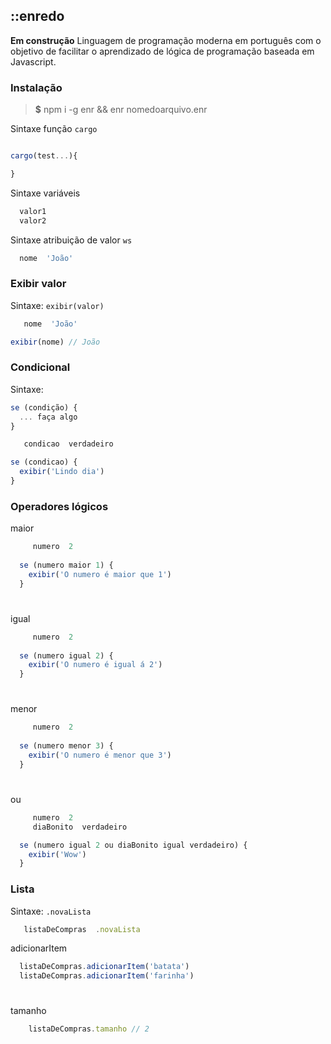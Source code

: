 ## ::enredo 

**Em construção**  Linguagem de programação moderna em português com o objetivo de facilitar o aprendizado de lógica de programação baseada em Javascript.

### Instalação

> **$** npm i -g enr && enr nomedoarquivo.enr  

Sintaxe função `cargo`  
```javascript

cargo(test...){

}
```

Sintaxe variáveis `  `  
```javascript
  valor1
  valor2
```

Sintaxe atribuição de valor `ws`  
```javascript
  nome  'João'
```
### Exibir valor
Sintaxe: `exibir(valor)`  
```javascript
   nome  'João'

exibir(nome) // João
```

### Condicional
Sintaxe: 
```javascript
se (condição) {
  ... faça algo
}
```
```javascript
   condicao  verdadeiro

se (condicao) {
  exibir('Lindo dia')
}
```

### Operadores lógicos
maior

```javascript
     numero  2
  
  se (numero maior 1) {
    exibir('O numero é maior que 1')
  }

```
#

igual

```javascript
     numero  2
  
  se (numero igual 2) {
    exibir('O numero é igual á 2')
  }
```

#

menor

```javascript
     numero  2
  
  se (numero menor 3) {
    exibir('O numero é menor que 3')
  }
  ```
#

ou

```javascript
     numero  2
     diaBonito  verdadeiro

  se (numero igual 2 ou diaBonito igual verdadeiro) {
    exibir('Wow')
  }
  ```

### Lista
Sintaxe: `.novaLista`  
```javascript
   listaDeCompras  .novaLista
```

adicionarItem

  ```javascript
    listaDeCompras.adicionarItem('batata')
    listaDeCompras.adicionarItem('farinha')
  ```

#

tamanho

```javascript
    listaDeCompras.tamanho // 2
  ```
